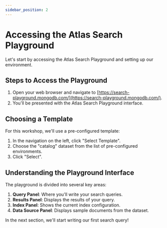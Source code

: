 ```yaml
---
sidebar_position: 2
---
```


# Accessing the Atlas Search Playground

Let's start by accessing the Atlas Search Playground and setting up our environment.

## Steps to Access the Playground

1. Open your web browser and navigate to [https://search-playground.mongodb.com/](https://search-playground.mongodb.com/).
2. You'll be presented with the Atlas Search Playground interface.

## Choosing a Template

For this workshop, we'll use a pre-configured template:

1. In the navigation on the left, click "Select Template".
2. Choose the "catalog" dataset from the list of pre-configured environments.
3. Click "Select".

## Understanding the Playground Interface

The playground is divided into several key areas:

1. **Query Panel**: Where you'll write your search queries.
2. **Results Panel**: Displays the results of your query.
3. **Index Panel**: Shows the current index configuration.
4. **Data Source Panel**: Displays sample documents from the dataset.

In the next section, we'll start writing our first search query!